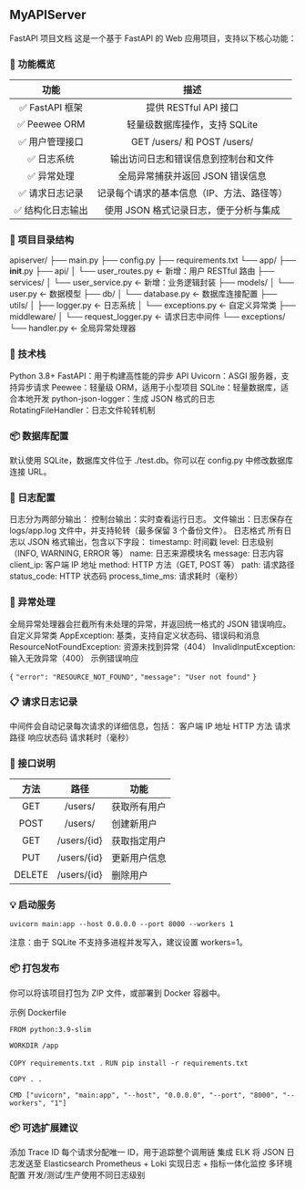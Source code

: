 ## MyAPIServer

FastAPI 项目文档
这是一个基于 FastAPI 的 Web 应用项目，支持以下核心功能：

### 🧩 功能概览

|       功能       |                    描述                    |
| :--------------: | :----------------------------------------: |
|  ✅ FastAPI 框架  |           提供 RESTful API 接口            |
|   ✅ Peewee ORM   |       轻量级数据库操作，支持 SQLite        |
|  ✅ 用户管理接口  |        GET /users/ 和 POST /users/         |
|    ✅ 日志系统    |    输出访问日志和错误信息到控制台和文件    |
|    ✅ 异常处理    |      全局异常捕获并返回 JSON 错误信息      |
|  ✅ 请求日志记录  | 记录每个请求的基本信息（IP、方法、路径等） |
| ✅ 结构化日志输出 |   使用 JSON 格式记录日志，便于分析与集成   |

### 📁 项目目录结构

apiserver/
├── main.py
├── config.py
├── requirements.txt
└── app/
    ├── __init__.py
    ├── api/
    │   └── user_routes.py      ← 新增：用户 RESTful 路由
    ├── services/
    │   └── user_service.py     ← 新增：业务逻辑封装
    ├── models/
    │   └── user.py             ← 数据模型
    ├── db/
    │   └── database.py         ← 数据库连接配置
    ├── utils/
    │   ├── logger.py           ← 日志系统
    │   └── exceptions.py       ← 自定义异常类
    ├── middleware/
    │   └── request_logger.py   ← 请求日志中间件
    └── exceptions/
        └── handler.py          ← 全局异常处理器

### 🔌 技术栈

Python 3.8+
FastAPI：用于构建高性能的异步 API
Uvicorn：ASGI 服务器，支持异步请求
Peewee：轻量级 ORM，适用于小型项目
SQLite：轻量数据库，适合本地开发
python-json-logger：生成 JSON 格式的日志
RotatingFileHandler：日志文件轮转机制

### 📦 数据库配置

默认使用 SQLite，数据库文件位于 ./test.db。你可以在 config.py 中修改数据库连接 URL。

### 📝 日志配置

日志分为两部分输出：
控制台输出：实时查看运行日志。
文件输出：日志保存在 logs/app.log 文件中，并支持轮转（最多保留 3 个备份文件）。
日志格式
所有日志以 JSON 格式输出，包含以下字段：
timestamp: 时间戳
level: 日志级别（INFO, WARNING, ERROR 等）
name: 日志来源模块名
message: 日志内容
client_ip: 客户端 IP 地址
method: HTTP 方法（GET, POST 等）
path: 请求路径
status_code: HTTP 状态码
process_time_ms: 请求耗时（毫秒）

### 🚨 异常处理

全局异常处理器会拦截所有未处理的异常，并返回统一格式的 JSON 错误响应。
自定义异常类
AppException: 基类，支持自定义状态码、错误码和消息
ResourceNotFoundException: 资源未找到异常（404）
InvalidInputException: 输入无效异常（400）
示例错误响应

`{`
  `"error": "RESOURCE_NOT_FOUND",`
  `"message": "User not found"`
`}`

### 📋 请求日志记录

中间件会自动记录每次请求的详细信息，包括：
客户端 IP 地址
HTTP 方法
请求路径
响应状态码
请求耗时（毫秒）

### 🧪 接口说明

|  方法  |    路径     | 功能         |
| :----: | :---------: | ------------ |
|  GET   |   /users/   | 获取所有用户 |
|  POST  |   /users/   | 创建新用户   |
|  GET   | /users/{id} | 获取指定用户 |
|  PUT   | /users/{id} | 更新用户信息 |
| DELETE | /users/{id} | 删除用户     |



### 💡 启动服务

`uvicorn main:app --host 0.0.0.0 --port 8000 --workers 1`

注意：由于 SQLite 不支持多进程并发写入，建议设置 workers=1。

### 📦 打包发布

你可以将该项目打包为 ZIP 文件，或部署到 Docker 容器中。

示例 Dockerfile

`FROM python:3.9-slim`

`WORKDIR /app`

`COPY requirements.txt .`
`RUN pip install -r requirements.txt`

`COPY . .`

`CMD ["uvicorn", "main:app", "--host", "0.0.0.0", "--port", "8000", "--workers", "1"]`

### 📦 可选扩展建议

添加 Trace ID
每个请求分配唯一 ID，用于追踪整个调用链
集成 ELK
将 JSON 日志发送至 Elasticsearch
Prometheus + Loki
实现日志 + 指标一体化监控
多环境配置
开发/测试/生产使用不同日志级别
